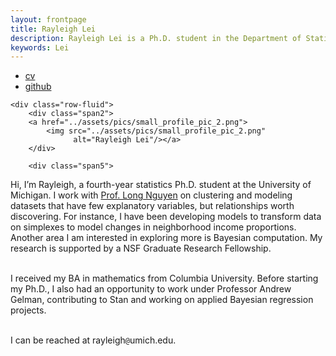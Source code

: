 ```yaml
---
layout: frontpage
title: Rayleigh Lei
description: Rayleigh Lei is a Ph.D. student in the Department of Statistics at the University of Michigan; research in modeling and clustering.
keywords: Lei
---
```


<div class="navbar">
  <div class="navbar-inner">
      <ul class="nav">
          <li><a href="{{ BASE_PATH }}/assets/rayleigh_lei_cv.pdf">cv</a></li>
          <li><a href="https://github.com/rayleigh">github</a></li>
      </ul>
  </div>
</div>

<div class="container">

    <div class="row-fluid">
        <div class="span2">
        <a href="../assets/pics/small_profile_pic_2.png">
            <img src="../assets/pics/small_profile_pic_2.png"
                  alt="Rayleigh Lei"/></a>
        </div>

        <div class="span5">
Hi, I’m Rayleigh, a fourth-year statistics Ph.D. student at the University of Michigan. I work with <a href = "http://dept.stat.lsa.umich.edu/~xuanlong/">Prof. Long Nguyen</a> on clustering and modeling datasets that have few explanatory variables, but relationships worth discovering. For instance, I have been developing models to transform data on simplexes to model changes in neighborhood income proportions. Another area I am interested in exploring more is Bayesian computation. My research is supported by a NSF Graduate Research Fellowship.
<br/>
<br/>

I received my BA in mathematics from Columbia University. Before starting my Ph.D., I also had an opportunity to work under Professor Andrew Gelman, contributing to Stan and working on applied Bayesian regression projects.
<br/>
<br/>

I can be reached at rayleigh<code>@</code>umich.edu.
        </div>
     </div>
</div>

